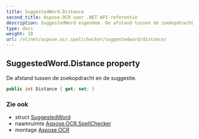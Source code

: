 ```yaml
---
title: SuggestedWord.Distance
second_title: Aspose.OCR voor .NET API-referentie
description: SuggestedWord eigendom. De afstand tussen de zoekopdracht en de suggestie.
type: docs
weight: 10
url: /nl/net/aspose.ocr.spellchecker/suggestedword/distance/
---
```

## SuggestedWord.Distance property

De afstand tussen de zoekopdracht en de suggestie.

```csharp
public int Distance { get; set; }
```

### Zie ook

* struct [SuggestedWord](../)
* naamruimte [Aspose.OCR.SpellChecker](../../suggestedword/)
* montage [Aspose.OCR](../../../)



